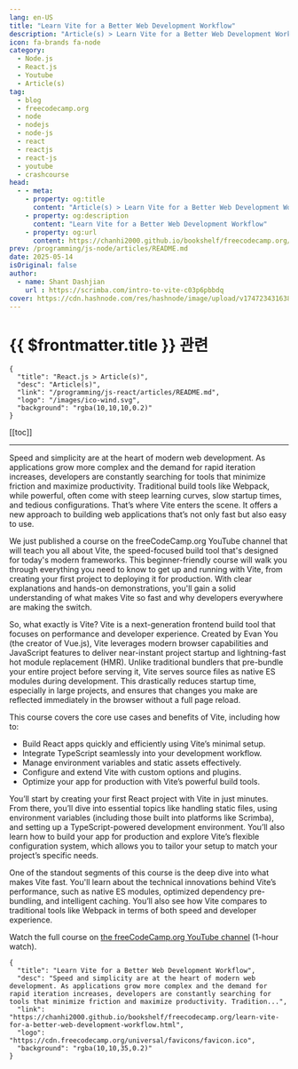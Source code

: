 ```yaml
---
lang: en-US
title: "Learn Vite for a Better Web Development Workflow"
description: "Article(s) > Learn Vite for a Better Web Development Workflow"
icon: fa-brands fa-node
category:
  - Node.js
  - React.js
  - Youtube
  - Article(s)
tag:
  - blog
  - freecodecamp.org
  - node
  - nodejs
  - node-js
  - react
  - reactjs
  - react-js
  - youtube
  - crashcourse
head:
  - - meta:
    - property: og:title
      content: "Article(s) > Learn Vite for a Better Web Development Workflow"
    - property: og:description
      content: "Learn Vite for a Better Web Development Workflow"
    - property: og:url
      content: https://chanhi2000.github.io/bookshelf/freecodecamp.org/learn-vite-for-a-better-web-development-workflow.html
prev: /programming/js-node/articles/README.md
date: 2025-05-14
isOriginal: false
author:
  - name: Shant Dashjian
    url : https://scrimba.com/intro-to-vite-c03p6pbbdq
cover: https://cdn.hashnode.com/res/hashnode/image/upload/v1747234316384/0c05bb05-f21e-418e-9e07-7e30df74f674.png
---
```


# {{ $frontmatter.title }} 관련

```component VPCard
{
  "title": "React.js > Article(s)",
  "desc": "Article(s)",
  "link": "/programming/js-react/articles/README.md",
  "logo": "/images/ico-wind.svg",
  "background": "rgba(10,10,10,0.2)"
}
```

[[toc]]

---

<SiteInfo
  name="Learn Vite for a Better Web Development Workflow"
  desc="Speed and simplicity are at the heart of modern web development. As applications grow more complex and the demand for rapid iteration increases, developers are constantly searching for tools that minimize friction and maximize productivity. Tradition..."
  url="https://freecodecamp.org/news/learn-vite-for-a-better-web-development-workflow"
  logo="https://cdn.freecodecamp.org/universal/favicons/favicon.ico"
  preview="https://cdn.hashnode.com/res/hashnode/image/upload/v1747234316384/0c05bb05-f21e-418e-9e07-7e30df74f674.png"/>

Speed and simplicity are at the heart of modern web development. As applications grow more complex and the demand for rapid iteration increases, developers are constantly searching for tools that minimize friction and maximize productivity. Traditional build tools like Webpack, while powerful, often come with steep learning curves, slow startup times, and tedious configurations. That’s where Vite enters the scene. It offers a new approach to building web applications that’s not only fast but also easy to use.

We just published a course on the freeCodeCamp.org YouTube channel that will teach you all about Vite, the speed-focused build tool that's designed for today's modern frameworks. This beginner-friendly course will walk you through everything you need to know to get up and running with Vite, from creating your first project to deploying it for production. With clear explanations and hands-on demonstrations, you'll gain a solid understanding of what makes Vite so fast and why developers everywhere are making the switch.

So, what exactly is Vite? Vite is a next-generation frontend build tool that focuses on performance and developer experience. Created by Evan You (the creator of Vue.js), Vite leverages modern browser capabilities and JavaScript features to deliver near-instant project startup and lightning-fast hot module replacement (HMR). Unlike traditional bundlers that pre-bundle your entire project before serving it, Vite serves source files as native ES modules during development. This drastically reduces startup time, especially in large projects, and ensures that changes you make are reflected immediately in the browser without a full page reload.

This course covers the core use cases and benefits of Vite, including how to:

- Build React apps quickly and efficiently using Vite’s minimal setup.
- Integrate TypeScript seamlessly into your development workflow.
- Manage environment variables and static assets effectively.
- Configure and extend Vite with custom options and plugins.
- Optimize your app for production with Vite’s powerful build tools.

You’ll start by creating your first React project with Vite in just minutes. From there, you’ll dive into essential topics like handling static files, using environment variables (including those built into platforms like Scrimba), and setting up a TypeScript-powered development environment. You’ll also learn how to build your app for production and explore Vite’s flexible configuration system, which allows you to tailor your setup to match your project’s specific needs.

One of the standout segments of this course is the deep dive into what makes Vite fast. You'll learn about the technical innovations behind Vite’s performance, such as native ES modules, optimized dependency pre-bundling, and intelligent caching. You’ll also see how Vite compares to traditional tools like Webpack in terms of both speed and developer experience.

Watch the full course on [<FontIcon icon="fa-brands fa-youtube"/>the freeCodeCamp.org YouTube channel](https://youtu.be/do62-z3z6FM) (1-hour watch).

<VidStack src="youtube/do62-z3z6FM" />

<!-- TODO: add ARTICLE CARD -->
```component VPCard
{
  "title": "Learn Vite for a Better Web Development Workflow",
  "desc": "Speed and simplicity are at the heart of modern web development. As applications grow more complex and the demand for rapid iteration increases, developers are constantly searching for tools that minimize friction and maximize productivity. Tradition...",
  "link": "https://chanhi2000.github.io/bookshelf/freecodecamp.org/learn-vite-for-a-better-web-development-workflow.html",
  "logo": "https://cdn.freecodecamp.org/universal/favicons/favicon.ico",
  "background": "rgba(10,10,35,0.2)"
}
```
